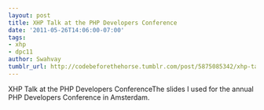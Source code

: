 ```yaml
---
layout: post
title: XHP Talk at the PHP Developers Conference
date: '2011-05-26T14:06:00-07:00'
tags:
- xhp
- dpc11
author: Swahvay
tumblr_url: http://codebeforethehorse.tumblr.com/post/5875085342/xhp-talk-at-the-php-developers-conference
---
```

XHP Talk at the PHP Developers ConferenceThe slides I used for the annual PHP Developers Conference in Amsterdam.
